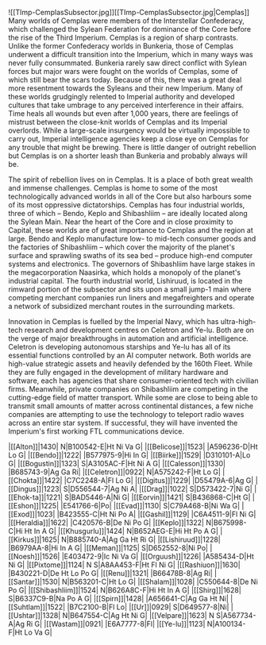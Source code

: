 ![[TImp-CemplasSubsector.jpg]][[TImp-CemplasSubsector.jpg|Cemplas]]
Many worlds of Cemplas were members of the Interstellar Confederacy, which challenged the Sylean Federation for dominance of the Core before the rise of the Third Imperium. Cemplas is a region of sharp contrasts. Unlike the former Confederacy worlds in Bunkeria, those of Cemplas underwent a difficult transition into the Imperium, which in many ways was never fully consummated. Bunkeria rarely saw direct conflict with Sylean forces but major wars were fought on the worlds of Cemplas, some of which still bear the scars today. Because of this, there was a great deal more resentment towards the Syleans and their new Imperium. Many of these worlds grudgingly relented to Imperial authority and developed cultures that take umbrage to any perceived interference in their affairs. Time heals all wounds but even after 1,000 years, there are feelings of mistrust between the close-knit worlds of Cemplas and its Imperial overlords. While a large-scale insurgency would be virtually impossible to carry out, Imperial intelligence agencies keep a close eye on Cemplas for any trouble that might be brewing. There is little danger of outright rebellion but Cemplas is on a shorter leash than Bunkeria and probably always will be.

The spirit of rebellion lives on in Cemplas. It is a place of both great wealth and immense challenges. Cemplas is home to some of the most technologically advanced worlds in all of the Core but also harbours some of its most oppressive dictatorships. Cemplas has four industrial worlds, three of which – Bendo, Keplo and Shibashliim – are ideally located along the Sylean Main. Near the heart of the Core and in close proximity to Capital, these worlds are of great importance to Cemplas and the region at large. Bendo and Keplo manufacture low- to mid-tech consumer goods and the factories of Shibashliim – which cover the majority of the planet's surface and sprawling swaths of its sea bed – produce high-end computer systems and electronics. The governors of Shibashliim have large stakes in the megacorporation Naasirka, which holds a monopoly of the planet's industrial capital. The fourth industrial world, Lishiruud, is located in the rimward portion of the subsector and sits upon a small jump-1 main where competing merchant companies run liners and megafreighters and operate a network of subsidized merchant routes in the surrounding markets.

Innovation in Cemplas is fuelled by the Imperial Navy, which has ultra-high-tech research and development centres on Celetron and Ye-lu. Both are on the verge of major breakthroughs in automation and artificial intelligence. Celetron is developing autonomous starships and Ye-lu has all of its essential functions controlled by an AI computer network. Both worlds are high-value strategic assets and heavily defended by the 160th Fleet. While they are fully engaged in the development of military hardware and software, each has agencies that share consumer-oriented tech with civilian firms. Meanwhile, private companies on Shibashliim are competing in the cutting-edge field of matter transport. While some are close to being able to transmit small amounts of matter across continental distances, a few niche companies are attempting to use the technology to teleport radio waves across an entire star system. If successful, they will have invented the Imperium's first working FTL communications device.

|[[Alton]]|1430|  N|B100542-E|Ht Ni Va G|
|[[Belicose]]|1523| |A596236-D|Ht Lo G|
|[[Bendo]]|1222| |B577975-9|Hi In G|
|[[Biirke]]|1529| |D310101-A|Lo G|
|[[Bogustin]]|1323|  S|A3105AC-F|Ht Ni A G|
|[[Calesson]]|1330| |B685743-9|Ag Ga Ri|
|[[Celetron]]|0922|  N|A575242-F|Ht Lo G|
|[[Chokta]]|1422| |C7C2248-A|Fl Lo G|
|[[Digitus]]|1229| |D55479A-6|Ag G|
|[[Dingus]]|1223|  S|D556544-7|Ag Ni A|
|[[Drag]]|1022|  S|D573422-7|Ni G|
|[[Ehok-ta]]|1221|  S|BAD5446-A|Ni G|
|[[Eorvin]]|1421|  S|B436868-C|Ht G|
|[[Eshon]]|1225| |E541766-6|Po|
|[[Evad]]|1130|  S|C79A468-B|Ni Wa G|
|[[Exod]]|1023| |B423555-C|Ht Ni Po A|
|[[Gashil]]|1129| |C6A4511-9|Fl Ni G|
|[[Heraldia]]|1622| |C420576-B|De Ni Po G|
|[[Keplo]]|1322|  N|B675998-C|Hi Ht In A G|
|[[Khusgurlu]]|1424|  N|B652AEG-E|Hi Ht Po A G|
|[[Kirkus]]|1625|  N|B885740-A|Ag Ga Ht Ri G|
|[[Lishiruud]]|1228| |B6979AA-8|Hi In A G|
|[[Meman]]|1125|  S|D652552-8|Ni Po|
|[[Noesh]]|1526| |E403472-9|Ic Ni Va G|
|[[Orguush]]|1226| |A585434-D|Ht Ni G|
|[[Pixtome]]|1124|  N S|A8AA453-F|Ht Fl Ni G|
|[[Rashiuon]]|1630| |B430221-D|De Ht Lo Po G|
|[[Renu]]|1321| |B66478B-8|Ag Ri|
|[[Santar]]|1530|  N|B563201-C|Ht Lo G|
|[[Shalam]]|1028| |C550644-8|De Ni Po G|
|[[Shibashliim]]|1524|  N|B626A8C-F|Hi Ht In A G|
|[[Shirg]]|1628|  S|B6337C9-B|Na Po A G|
|[[Spirn]]|1428| |A656641-C|Ag Ga Ht Ni|
|[[Suhtlam]]|1522| |B7C2100-B|Fl Lo|
|[[Ur]]|0929|  S|D649577-8|Ni|
|[[Ushtar]]|1328|  N|B647554-C|Ag Ht Ni G|
|[[Velpare]]|1623|  N S|A567734-A|Ag Ri G|
|[[Wastam]]|0921| |E6A7777-8|Fl|
|[[Ye-lu]]|1123|  N|A100134-F|Ht Lo Va G|


